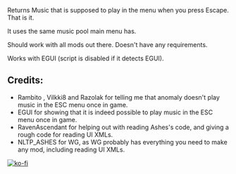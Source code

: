 Returns Music that is supposed to play in the menu when you press Escape. That is it.

It uses the same music pool main menu has.

Should work with all mods out there. Doesn't have any requirements.

Works with EGUI (script is disabled if it detects EGUI).

## Credits:
- Rambito , Vilkki8  and Razolak for telling me that anomaly doesn't play music in the ESC menu once in game.
- EGUI for showing that it is indeed possible to play music in the ESC menu once in game.
- RavenAscendant for helping out with reading Ashes's code, and giving a rough code for reading UI XMLs.
- NLTP_ASHES for WG, as WG probably has everything you need to make any mod, including reading UI XMLs.

[![ko-fi](https://ko-fi.com/img/githubbutton_sm.svg)](https://ko-fi.com/C0C0UZS4P)